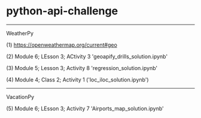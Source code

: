 # python-api-challenge

-----------------------------------------------------------------------
WeatherPy

(1) https://openweathermap.org/current#geo

(2) Module 6; LEsson 3; ACtivity 3 'geoapify_drills_solution.ipynb'

(3) Module 5; Lesson 3; Activity 8 'regression_solution.ipynb'

(4) Module 4; Class 2; Activity 1 ('loc_iloc_solution.ipynb')

-----------------------------------------------------------------------

VacationPy

(5) Module 6; LEsson 3; Activity 7 'Airports_map_solution.ipynb'